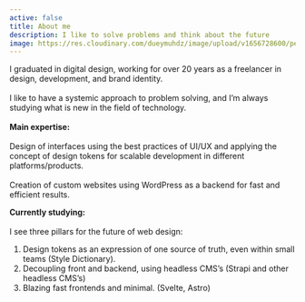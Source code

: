 ```yaml
---
active: false
title: About me
description: I like to solve problems and think about the future
image: https://res.cloudinary.com/dueymuhdz/image/upload/v1656728600/pedro-kehl-400_xd6bmu.png
---
```

I graduated in digital design, working for over 20 years as a freelancer in design, development, and brand identity.\
\
I like to have a systemic approach to problem solving, and I’m always studying what is new in the field of technology.\
\
**Main expertise:**\
\
Design of interfaces using the best practices of UI/UX and applying the concept of design tokens for scalable development in different platforms/products.\
\
Creation of custom websites using WordPress as a backend for fast and efficient results.

**Currently studying:**\
\
I see three pillars for the future of web design:

1. Design tokens as an expression of one source of truth, even within small teams (Style Dictionary).
2. Decoupling front and backend, using headless CMS’s (Strapi and other headless CMS’s)
3. Blazing fast frontends and minimal. (Svelte, Astro)
